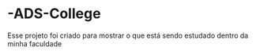 # -ADS-College
Esse projeto foi criado para mostrar o que está sendo estudado dentro da minha faculdade
